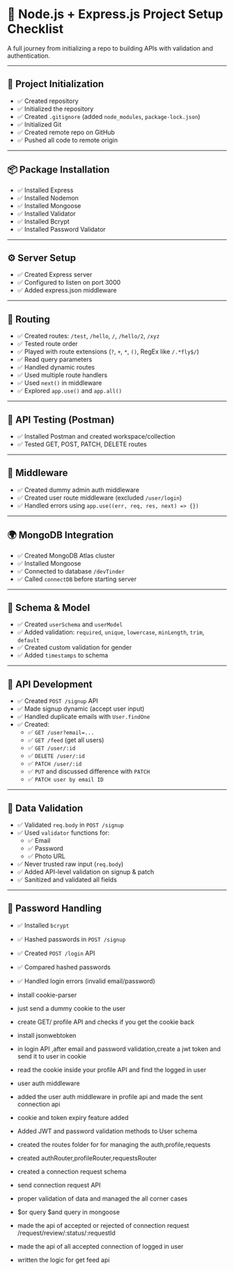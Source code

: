 # 🚀 Node.js + Express.js Project Setup Checklist

A full journey from initializing a repo to building APIs with validation and authentication.

---

## 📁 Project Initialization

- ✅ Created repository
- ✅ Initialized the repository
- ✅ Created `.gitignore` (added `node_modules`, `package-lock.json`)
- ✅ Initialized Git
- ✅ Created remote repo on GitHub
- ✅ Pushed all code to remote origin

---

## 📦 Package Installation

- ✅ Installed Express
- ✅ Installed Nodemon
- ✅ Installed Mongoose
- ✅ Installed Validator
- ✅ Installed Bcrypt
- ✅ Installed Password Validator

---

## ⚙️ Server Setup

- ✅ Created Express server
- ✅ Configured to listen on port 3000
- ✅ Added express.json middleware

---

## 🔁 Routing

- ✅ Created routes: `/test`, `/hello`, `/`, `/hello/2`, `/xyz`
- ✅ Tested route order
- ✅ Played with route extensions (`?`, `+`, `*`, `()`, RegEx like `/.*fly$/`)
- ✅ Read query parameters
- ✅ Handled dynamic routes
- ✅ Used multiple route handlers
- ✅ Used `next()` in middleware
- ✅ Explored `app.use()` and `app.all()`

---

## 🧪 API Testing (Postman)

- ✅ Installed Postman and created workspace/collection
- ✅ Tested GET, POST, PATCH, DELETE routes

---

## 🔐 Middleware

- ✅ Created dummy admin auth middleware
- ✅ Created user route middleware (excluded `/user/login`)
- ✅ Handled errors using `app.use((err, req, res, next) => {})`

---

## 🌍 MongoDB Integration

- ✅ Created MongoDB Atlas cluster
- ✅ Installed Mongoose
- ✅ Connected to database `/devTinder`
- ✅ Called `connectDB` before starting server

---

## 🧾 Schema & Model

- ✅ Created `userSchema` and `userModel`
- ✅ Added validation: `required`, `unique`, `lowercase`, `minLength`, `trim`, `default`
- ✅ Created custom validation for gender
- ✅ Added `timestamps` to schema

---

## 🔧 API Development

- ✅ Created `POST /signup` API
- ✅ Made signup dynamic (accept user input)
- ✅ Handled duplicate emails with `User.findOne`
- ✅ Created:
  - ✅ `GET /user?email=...`
  - ✅ `GET /feed` (get all users)
  - ✅ `GET /user/:id`
  - ✅ `DELETE /user/:id`
  - ✅ `PATCH /user/:id`
  - ✅ `PUT` and discussed difference with `PATCH`
  - ✅ `PATCH user by email ID`

---

## 📑 Data Validation

- ✅ Validated `req.body` in `POST /signup`
- ✅ Used `validator` functions for:
  - ✅ Email
  - ✅ Password
  - ✅ Photo URL
- ✅ Never trusted raw input (`req.body`)
- ✅ Added API-level validation on signup & patch
- ✅ Sanitized and validated all fields

---

## 🔐 Password Handling

- ✅ Installed `bcrypt`
- ✅ Hashed passwords in `POST /signup`
- ✅ Created `POST /login` API
- ✅ Compared hashed passwords
- ✅ Handled login errors (invalid email/password)


- install cookie-parser
- just send a dummy cookie to the user
- create GET/ profile API and checks if you get the cookie back
- install jsonwebtoken
- in login API ,after email and password validation,create a jwt token and send it to user in cookie
- read the cookie inside your profile API and find the logged in user
- user auth middleware
- added the user auth middleware in profile api and made the sent connection api
- cookie and token expiry feature added
- Added JWT and password validation methods to User schema
- created the routes folder for for managing the auth,profile,requests
- created authRouter,profileRouter,requestsRouter
- created a connection request schema
- send connection request API
- proper validation of data and managed the all corner cases
- $or query $and  query in mongoose

- made the  api of accepted or rejected of connection request /request/review/:status/:requestId
- made the api of all accepted connection of logged in user

- written the logic for get feed api
